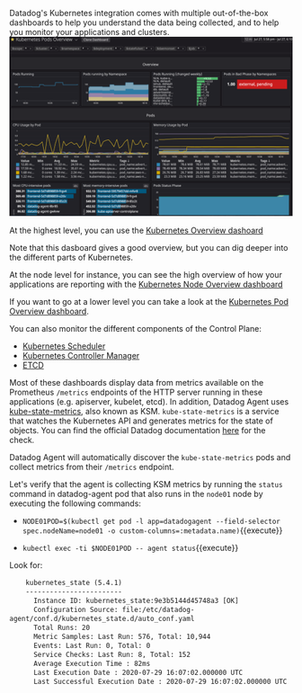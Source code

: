 Datadog's Kubernetes integration comes with multiple out-of-the-box dashboards to help you understand the data being collected, and to help you monitor your applications and clusters.
![Screenshot of Kubernetes Dashboard](./assets/k8sdashboard.png)


At the highest level, you can use the [Kubernetes Overview dashoard](https://app.datadoghq.com/screen/integration/86/kubernetes---overview)

Note that this dasboard gives a good overview, but you can dig deeper into the different parts of Kubernetes.

At the node level for instance, you can see the high overview of how your applications are reporting with the [Kubernetes Node Overview dashboard](https://app.datadoghq.com/screen/integration/30340/kubernetes-nodes-overview)

If you want to go at a lower level you can take a look at the [Kubernetes Pod Overview dashboard](https://app.datadoghq.com/screen/integration/30322).

You can also monitor the different components of the Control Plane:

* [Kubernetes Scheduler](https://app.datadoghq.com/screen/integration/30270/kubernetes-scheduler)
* [Kubernetes Controller Manager](https://app.datadoghq.com/screen/integration/30271/kubernetes-controller-manager)
* [ETCD](https://app.datadoghq.com/screen/integration/30289/etcd-overview)

Most of these dashboards display data from metrics available on the Prometheus `/metrics` endpoints of the HTTP server running in these applications (e.g. apiserver, kubelet, etcd). In addition, Datadog Agent uses [kube-state-metrics](https://github.com/kubernetes/kube-state-metrics), also known as KSM. `kube-state-metrics` is a service that watches the Kubernetes API and generates metrics for the state of objects. You can find the official Datadog documentation [here](https://docs.datadoghq.com/integrations/kubernetes/#setup-kubernetes-state) for the check.

Datadog Agent will automatically discover the `kube-state-metrics` pods and collect metrics from their `/metrics` endpoint.

Let's verify that the agent is collecting KSM metrics by running the `status` command in datadog-agent pod that also runs in the `node01` node by executing the following commands:

* `NODE01POD=$(kubectl get pod -l app=datadogagent --field-selector spec.nodeName=node01 -o custom-columns=:metadata.name)`{{execute}}

* `kubectl exec -ti $NODE01POD -- agent status`{{execute}}

Look for:

```
    kubernetes_state (5.4.1)
    ------------------------
      Instance ID: kubernetes_state:9e3b5144d45748a3 [OK]
      Configuration Source: file:/etc/datadog-agent/conf.d/kubernetes_state.d/auto_conf.yaml
      Total Runs: 20
      Metric Samples: Last Run: 576, Total: 10,944
      Events: Last Run: 0, Total: 0
      Service Checks: Last Run: 8, Total: 152
      Average Execution Time : 82ms
      Last Execution Date : 2020-07-29 16:07:02.000000 UTC
      Last Successful Execution Date : 2020-07-29 16:07:02.000000 UTC
```
